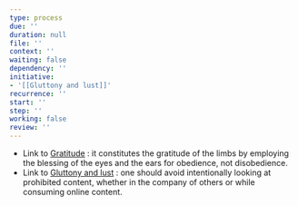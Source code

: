 ```yaml
---
type: process
due: ''
duration: null
file: ''
context: ''
waiting: false
dependency: ''
initiative:
- '[[Gluttony and lust]]'
recurrence: ''
start: ''
step: ''
working: false
review: ''
---
```


- Link to [Gratitude](Initiatives/good%20traits/Gratitude.md) : it constitutes the gratitude of the limbs by employing the blessing of the eyes and the ears for obedience, not disobedience.
- Link to [Gluttony and lust](Initiatives/bad%20traits/Gluttony%20and%20lust.md) : one should avoid intentionally looking at prohibited content, whether in the company of others or while consuming online content.